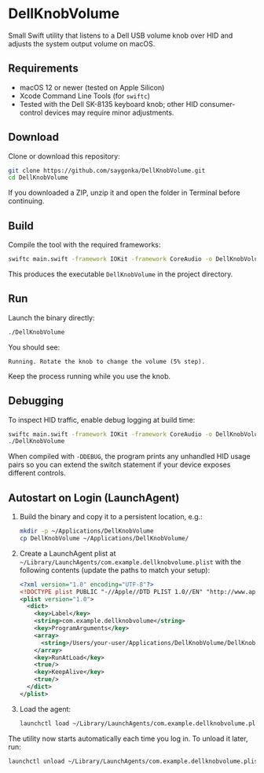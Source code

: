 # DellKnobVolume

Small Swift utility that listens to a Dell USB volume knob over HID and adjusts the system output volume on macOS.

## Requirements
- macOS 12 or newer (tested on Apple Silicon)
- Xcode Command Line Tools (for `swiftc`)
- Tested with the Dell SK-8135 keyboard knob; other HID consumer-control devices may require minor adjustments.

## Download
Clone or download this repository:

```bash
git clone https://github.com/saygonka/DellKnobVolume.git
cd DellKnobVolume
```

If you downloaded a ZIP, unzip it and open the folder in Terminal before continuing.

## Build
Compile the tool with the required frameworks:

```bash
swiftc main.swift -framework IOKit -framework CoreAudio -o DellKnobVolume
```

This produces the executable `DellKnobVolume` in the project directory.

## Run
Launch the binary directly:

```bash
./DellKnobVolume
```

You should see:

```
Running. Rotate the knob to change the volume (5% step).
```

Keep the process running while you use the knob.

## Debugging
To inspect HID traffic, enable debug logging at build time:

```bash
swiftc main.swift -framework IOKit -framework CoreAudio -o DellKnobVolume -DDEBUG
./DellKnobVolume
```

When compiled with `-DDEBUG`, the program prints any unhandled HID usage pairs so you can extend the switch statement if your device exposes different controls.

## Autostart on Login (LaunchAgent)
1. Build the binary and copy it to a persistent location, e.g.:

   ```bash
   mkdir -p ~/Applications/DellKnobVolume
   cp DellKnobVolume ~/Applications/DellKnobVolume/
   ```

2. Create a LaunchAgent plist at `~/Library/LaunchAgents/com.example.dellknobvolume.plist` with the following contents (update the paths to match your setup):

   ```xml
   <?xml version="1.0" encoding="UTF-8"?>
   <!DOCTYPE plist PUBLIC "-//Apple//DTD PLIST 1.0//EN" "http://www.apple.com/DTDs/PropertyList-1.0.dtd">
   <plist version="1.0">
     <dict>
       <key>Label</key>
       <string>com.example.dellknobvolume</string>
       <key>ProgramArguments</key>
       <array>
         <string>/Users/your-user/Applications/DellKnobVolume/DellKnobVolume</string>
       </array>
       <key>RunAtLoad</key>
       <true/>
       <key>KeepAlive</key>
       <true/>
     </dict>
   </plist>
   ```

3. Load the agent:

   ```bash
   launchctl load ~/Library/LaunchAgents/com.example.dellknobvolume.plist
   ```

The utility now starts automatically each time you log in. To unload it later, run:

```bash
launchctl unload ~/Library/LaunchAgents/com.example.dellknobvolume.plist
```

